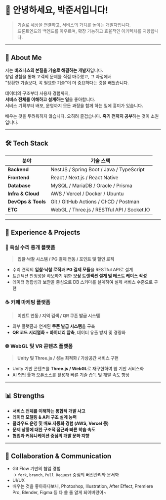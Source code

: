# 👋 안녕하세요, 박준서입니다!

> 기술로 세상을 연결하고, 서비스의 가치를 높이는 개발자입니다.  
> 프론트엔드와 백엔드를 아우르며, 확장 가능하고 효율적인 아키텍처를 지향합니다.

---

## 🌱 About Me

저는 **비즈니스의 본질을 기술로 해결하는 개발자**입니다.  
창업 경험을 통해 고객의 문제를 직접 마주했고, 그 과정에서  
"장황한 기술보다, 꼭 필요한 기술"이 더 중요하다는 것을 배웠습니다.

데이터의 구조부터 사용자 경험까지,  
**서비스 전체를 이해하고 설계하는 일**을 좋아합니다.  
서비스 기획부터 배포, 운영까지 모든 과정을 함께 하는 일에 흥미가 있습니다.

배우는 것을 두려워하지 않습니다.
오히려 즐겁습니다. **죽기 전까지 공부**하는 것이 소원입니다.

---

## 🛠 Tech Stack

| 분야 | 기술 스택 |
|------|-------------|
| **Backend** | NestJS / Spring Boot / Java / TypeScript |
| **Frontend** | React / Next.js / React Native |
| **Database** | MySQL / MariaDB / Oracle / Prisma |
| **Infra & Cloud** | AWS / Vercel / Docker / Ubuntu |
| **DevOps & Tools** | Git / GitHub Actions / CI·CD / Postman |
| **ETC** | WebGL / Three.js / RESTful API / Socket.IO |

---

## 💼 Experience & Projects

### 🧩 욕실 수리 중개 플랫폼
> **입찰·낙찰 시스템 / PG 결제 연동 / 포인트 및 할인 로직**

- 수리 견적의 **입찰·낙찰 로직**과 **PG 결제 모듈**을 RESTful API로 설계  
- 트랜잭션 안정성을 확보하기 위한 **보상 트랜잭션 설계 및 테스트 케이스 작성**  
- 데이터 정합성과 보안을 중심으로 DB 스키마를 설계하여 실제 서비스 수준으로 구현  

### ☕ 카페 마케팅 플랫폼
> **이벤트 연동 / 지역 검색 / QR 쿠폰 발급 시스템**

- 외부 플랫폼과 연계된 **쿠폰 발급 시스템**을 구축  
- **QR 코드 시리얼화 + 바이너리 압축**, 데이터 유출 방지 및 경량화  

### 🌐 WebGL 및 VR 콘텐츠 플랫폼
> **Unity 및 Three.js / 성능 최적화 / 가상공간 서비스 구현**

- Unity 기반 콘텐츠를 **Three.js / WebGL**로 재구현하여 웹 기반 서비스화  
- AI 협업 툴과 오픈소스를 활용해 빠른 기술 습득 및 개발 속도 향상  

---

## 📊 Strengths

- **서비스 전체를 이해하는 통합적 개발 사고**
- **데이터 모델링 & API 구조 설계 능력**
- **클라우드 운영 및 배포 자동화 경험 (AWS, Vercel 등)**
- **문제 상황에 대한 구조적 접근과 빠른 학습 속도**
- **협업과 커뮤니케이션 중심의 개발 문화 지향**

---

## 🤝 Collaboration & Communication

- Git Flow 기반의 협업 경험  
  → `fork`, `branch`, `Pull Request` 중심의 버전관리와 문서화  
- UI/UX
- 배우는 것을 좋아하다보니, Photoshop, Illustration, After Effect, Premiere Pro, Blender, Figma 등 다 쓸 줄 알게 되어버렸어~
